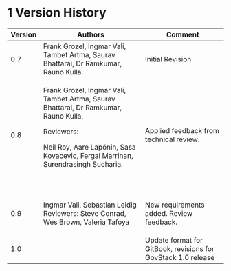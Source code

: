 # 1 Version History

| Version | Authors                                                                                                                                                                                                          | Comment                                                       |
| ------- | ---------------------------------------------------------------------------------------------------------------------------------------------------------------------------------------------------------------- | ------------------------------------------------------------- |
| 0.7     | Frank Grozel, Ingmar Vali, Tambet Artma, Saurav Bhattarai, Dr Ramkumar, Rauno Kulla.                                                                                                                             | Initial Revision                                              |
| 0.8     | <p>Frank Grozel, Ingmar Vali, Tambet Artma, Saurav Bhattarai, Dr Ramkumar, Rauno Kulla. </p><p>Reviewers: </p><p>Neil Roy, Aare Lapõnin, Sasa Kovacevic, Fergal Marrinan, Surendrasingh Sucharia.</p><p><br></p> | Applied feedback from technical review.                       |
| 0.9     | <p>Ingmar Vali, Sebastian Leidig<br>Reviewers: Steve Conrad, Wes Brown, Valeria Tafoya</p>                                                                                                                       | New requirements added. Review feedback.                      |
| 1.0     |                                                                                                                                                                                                                  | Update format for GitBook, revisions for GovStack 1.0 release |
